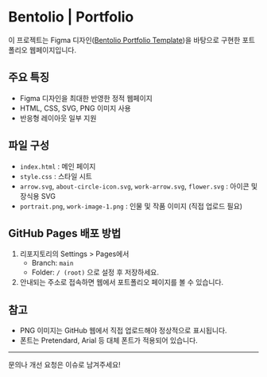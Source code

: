 # Bentolio | Portfolio

이 프로젝트는 Figma 디자인([Bentolio Portfolio Template](https://www.figma.com/design/xnHuY6q5juzKGld5XZ64DG/Bentolio-%7C-Portfolio-Design-Template--Community-?node-id=0-3))을 바탕으로 구현한 포트폴리오 웹페이지입니다.

## 주요 특징
- Figma 디자인을 최대한 반영한 정적 웹페이지
- HTML, CSS, SVG, PNG 이미지 사용
- 반응형 레이아웃 일부 지원

## 파일 구성
- `index.html` : 메인 페이지
- `style.css` : 스타일 시트
- `arrow.svg`, `about-circle-icon.svg`, `work-arrow.svg`, `flower.svg` : 아이콘 및 장식용 SVG
- `portrait.png`, `work-image-1.png` : 인물 및 작품 이미지 (직접 업로드 필요)

## GitHub Pages 배포 방법
1. 리포지토리의 Settings > Pages에서
   - Branch: `main`
   - Folder: `/ (root)`
   으로 설정 후 저장하세요.
2. 안내되는 주소로 접속하면 웹에서 포트폴리오 페이지를 볼 수 있습니다.

## 참고
- PNG 이미지는 GitHub 웹에서 직접 업로드해야 정상적으로 표시됩니다.
- 폰트는 Pretendard, Arial 등 대체 폰트가 적용되어 있습니다.

---

문의나 개선 요청은 이슈로 남겨주세요!